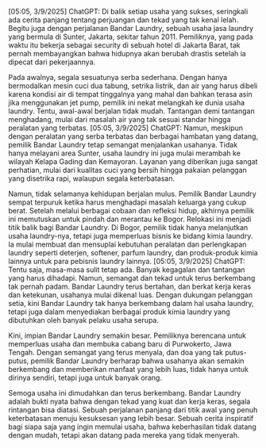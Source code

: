 [05:05, 3/9/2025] ChatGPT: Di balik setiap usaha yang sukses, seringkali ada cerita panjang tentang perjuangan dan tekad yang tak kenal lelah. Begitu juga dengan perjalanan Bandar Laundry, sebuah usaha jasa laundry yang bermula di Sunter, Jakarta, sekitar tahun 2011. Pemiliknya, yang pada waktu itu bekerja sebagai security di sebuah hotel di Jakarta Barat, tak pernah membayangkan bahwa hidupnya akan berubah drastis setelah ia dipecat dari pekerjaannya.

Pada awalnya, segala sesuatunya serba sederhana. Dengan hanya bermodalkan mesin cuci dua tabung, setrika listrik, dan air yang harus dibeli karena kondisi air di tempat tinggalnya yang mahal dan bahkan terasa asin jika menggunakan jet pump, pemilik ini nekat melangkah ke dunia usaha laundry. Tentu, awal-awal berjalan tidak mudah. Tantangan demi tantangan menghadang, mulai dari masalah air yang tak sesuai standar hingga peralatan yang terbatas.
[05:05, 3/9/2025] ChatGPT: Namun, meskipun dengan peralatan yang serba terbatas dan berbagai hambatan yang datang, pemilik Bandar Laundry tetap semangat menjalankan usahanya. Tidak hanya melayani area Sunter, usaha laundry ini juga mulai merambah ke wilayah Kelapa Gading dan Kemayoran. Layanan yang diberikan juga sangat perhatian, mulai dari kualitas cuci yang bersih hingga pakaian pelanggan yang disetrika rapi, walaupun segala keterbatasan.

Namun, tidak selamanya kehidupan berjalan mulus. Pemilik Bandar Laundry sempat terpuruk ketika harus menghadapi masalah keluarga yang cukup berat. Setelah melalui berbagai cobaan dan refleksi hidup, akhirnya pemilik ini memutuskan untuk pindah dan merantau ke Bogor. Relokasi ini menjadi titik balik bagi Bandar Laundry. Di Bogor, pemilik tidak hanya melanjutkan usaha laundry-nya, tetapi juga memperluas bisnis ke bidang kimia laundry. Ia mulai membuat dan mensuplai kebutuhan peralatan dan perlengkapan laundry seperti deterjen, softener, parfum laundry, dan produk-produk kimia lainnya untuk para pebisnis laundry lainnya.
[05:05, 3/9/2025] ChatGPT: Tentu saja, masa-masa sulit tetap ada. Banyak kegagalan dan tantangan yang harus dihadapi. Namun, semangat dan tekad untuk terus berkembang tak pernah padam. Bandar Laundry terus bertahan, dan berkat kerja keras dan ketekunan, usahanya mulai dikenal luas. Dengan dukungan pelanggan setia, kini Bandar Laundry tak hanya berkembang dalam hal usaha laundry, tetapi juga dalam menyediakan berbagai produk kimia laundry yang dibutuhkan oleh banyak pelaku usaha serupa.

Kini, impian Bandar Laundry semakin besar. Pemiliknya berencana untuk memperluas usaha dan membuka cabang baru di Purwokerto, Jawa Tengah. Dengan semangat yang terus menyala, dan doa yang tak putus-putus, pemilik Bandar Laundry berharap bahwa usahanya akan semakin berkembang dan memberikan manfaat yang lebih luas, tidak hanya untuk dirinya sendiri, tetapi juga untuk banyak orang.

Semoga usaha ini dimudahkan dan terus berkembang. Bandar Laundry adalah bukti nyata bahwa dengan tekad yang kuat dan kerja keras, segala rintangan bisa diatasi. Sebuah perjalanan panjang dari titik awal yang penuh keterbatasan menuju kesuksesan yang lebih besar. Sebuah cerita inspiratif bagi siapa saja yang ingin memulai usaha, bahwa keberhasilan tidak datang dengan mudah, tetapi akan datang pada mereka yang tidak menyerah.
